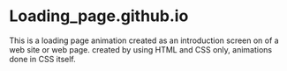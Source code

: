 # Loading_page.github.io
This is a loading page animation created as an introduction screen on of a web site or web page. created by using HTML and CSS only, animations done in CSS itself.
